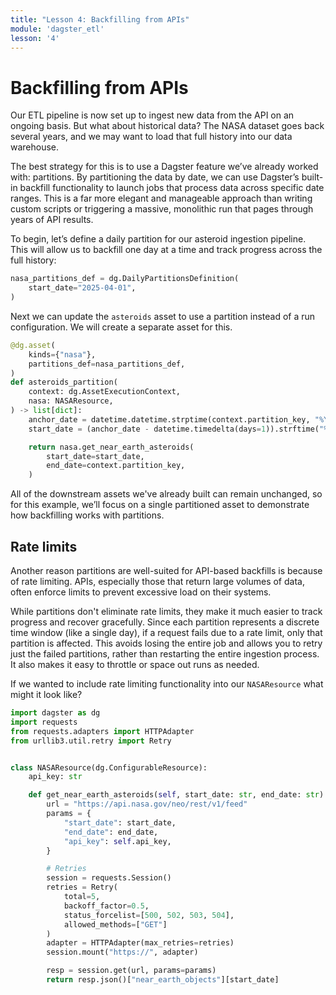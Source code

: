 ```yaml
---
title: "Lesson 4: Backfilling from APIs"
module: 'dagster_etl'
lesson: '4'
---
```


# Backfilling from APIs

Our ETL pipeline is now set up to ingest new data from the API on an ongoing basis. But what about historical data? The NASA dataset goes back several years, and we may want to load that full history into our data warehouse.

The best strategy for this is to use a Dagster feature we’ve already worked with: partitions. By partitioning the data by date, we can use Dagster’s built-in backfill functionality to launch jobs that process data across specific date ranges. This is a far more elegant and manageable approach than writing custom scripts or triggering a massive, monolithic run that pages through years of API results.

To begin, let’s define a daily partition for our asteroid ingestion pipeline. This will allow us to backfill one day at a time and track progress across the full history:

```python
nasa_partitions_def = dg.DailyPartitionsDefinition(
    start_date="2025-04-01",
)
```

Next we can update the `asteroids` asset to use a partition instead of a run configuration. We will create a separate asset for this.


```python {% obfuscated="true" %}
@dg.asset(
    kinds={"nasa"},
    partitions_def=nasa_partitions_def,
)
def asteroids_partition(
    context: dg.AssetExecutionContext,
    nasa: NASAResource,
) -> list[dict]:
    anchor_date = datetime.datetime.strptime(context.partition_key, "%Y-%m-%d")
    start_date = (anchor_date - datetime.timedelta(days=1)).strftime("%Y-%m-%d")

    return nasa.get_near_earth_asteroids(
        start_date=start_date,
        end_date=context.partition_key,
    )
```

All of the downstream assets we've already built can remain unchanged, so for this example, we’ll focus on a single partitioned asset to demonstrate how backfilling works with partitions.

## Rate limits

Another reason partitions are well-suited for API-based backfills is because of rate limiting. APIs, especially those that return large volumes of data, often enforce limits to prevent excessive load on their systems.

While partitions don't eliminate rate limits, they make it much easier to track progress and recover gracefully. Since each partition represents a discrete time window (like a single day), if a request fails due to a rate limit, only that partition is affected. This avoids losing the entire job and allows you to retry just the failed partitions, rather than restarting the entire ingestion process. It also makes it easy to throttle or space out runs as needed.

If we wanted to include rate limiting functionality into our `NASAResource` what might it look like?

```python {% obfuscated="true" %}
import dagster as dg
import requests
from requests.adapters import HTTPAdapter
from urllib3.util.retry import Retry


class NASAResource(dg.ConfigurableResource):
    api_key: str

    def get_near_earth_asteroids(self, start_date: str, end_date: str):
        url = "https://api.nasa.gov/neo/rest/v1/feed"
        params = {
            "start_date": start_date,
            "end_date": end_date,
            "api_key": self.api_key,
        }

        # Retries
        session = requests.Session()
        retries = Retry(
            total=5,
            backoff_factor=0.5,
            status_forcelist=[500, 502, 503, 504],
            allowed_methods=["GET"]
        )
        adapter = HTTPAdapter(max_retries=retries)
        session.mount("https://", adapter)

        resp = session.get(url, params=params)
        return resp.json()["near_earth_objects"][start_date]
```
